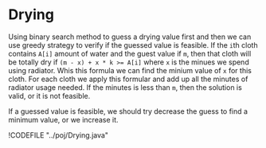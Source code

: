 # Drying

Using binary search method to guess a drying value first and then we can use greedy strategy to verify
if the guessed value is feasible. If the `i`th cloth contains `A[i]` amount of water and the guest value
if `m`, then that cloth will be totally dry if `(m - x) + x * k >= A[i]` where `x` is the minues we spend using
radiator. Whis this formula we can find the minium value of `x` for this cloth. For each cloth we apply
this formular and add up all the minutes of radiator usage needed. If the minutes is less than `m`, then
the solution is valid, or it is not feasible.

If a guessed value is feasible, we should try decrease the guess to find a minimum value, or we increase it.

!CODEFILE "../poj/Drying.java"

